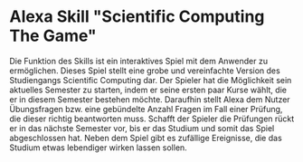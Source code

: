 ﻿# Alexa Skill "Scientific Computing The Game"
Die Funktion des Skills ist ein interaktives Spiel mit dem Anwender zu ermöglichen. Dieses Spiel stellt eine grobe und vereinfachte Version des Studiengangs Scientific Computing dar. 
Der Spieler hat die Möglichkeit sein aktuelles Semester zu starten, indem er seine ersten paar Kurse wählt, die er in diesem Semester bestehen möchte. Daraufhin stellt Alexa dem Nutzer Übungsfragen bzw. eine gebündelte Anzahl Fragen im Fall einer Prüfung, die dieser richtig beantworten muss. Schafft der Spieler die Prüfungen rückt er in das nächste Semester vor, bis er das Studium und somit das Spiel abgeschlossen hat. 
Neben dem Spiel gibt es zufällige Ereignisse, die das Studium etwas lebendiger wirken lassen sollen. 
